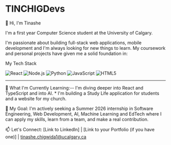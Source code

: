 # TINCHIGDevs
👋 Hi, I'm Tinashe 

I'm a first year Computer Science student at the University of Calgary.

I'm passionate about building full-stack web applications, mobile development and I'm always looking for new things to learn. My coursework and personal projects have given me a solid foundation in:

My Tech Stack

![React](https://img.shields.io/badge/React-61DAFB?style=for-the-badge&logo=react&logoColor=black)
![Node.js](https://img.shields.io/badge/Node.js-339933?style=for-the-badge&logo=node.js&logoColor=white)
![Python](https://img.shields.io/badge/Python-3776AB?style=for-the-badge&logo=python&logoColor=white)
![JavaScript](https://img.shields.io/badge/JavaScript-F7DF1E?style=for-the-badge&logo=javascript&logoColor=black)
![HTML5](https://img.shields.io/badge/HTML5-E34F26?style=for-the-badge&logo=html5&logoColor=white)


---

🌱  What I'm Currently Learning:-- I'm diving deeper into React and TypeScript and into AI. * I'm building a Study Life application for students and a website for my church.

🎯 My Goal: I'm actively seeking a Summer 2026 internship in Software Engineering, Web Development, AI, Machine Learning and EdTech where I can apply my skills, learn from a team, and make a real contribution.

📫 Let's Connect: [Link to LinkedIn] | [Link to your Portfolio (if you have one)] | tinashe.chigwida1@ucalgary.ca
